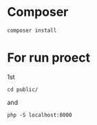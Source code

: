 <h1>Composer</h1>

```
composer install
```
<h1>For run proect</h1>
<p>1st</p>

```
cd public/
```

and

```
php -S localhost:8000
```

